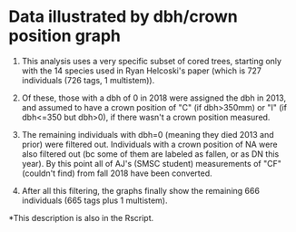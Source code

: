 # Data illustrated by dbh/crown position graph

1. This analysis uses a very specific subset of cored trees, starting only with the 14 species used in Ryan Helcoski's paper (which is 727 individuals (726 tags, 1 multistem)). 

2. Of these, those with a dbh of 0 in 2018 were assigned the dbh in 2013, and assumed to have a crown position of "C" (if dbh>350mm) or "I" (if dbh<=350 but dbh>0), if there wasn't a crown position measured.

3. The remaining individuals with dbh=0 (meaning they died 2013 and prior) were filtered out. Individuals with a crown position of NA were also filtered out (bc some of them are labeled as fallen, or as DN this year). By this point all of AJ's (SMSC student) measurements of "CF" (couldn't find) from fall 2018 have been converted.

4. After all this filtering, the graphs finally show the remaining 666 individuals (665 tags plus 1 multistem).


\*This description is also in the Rscript.